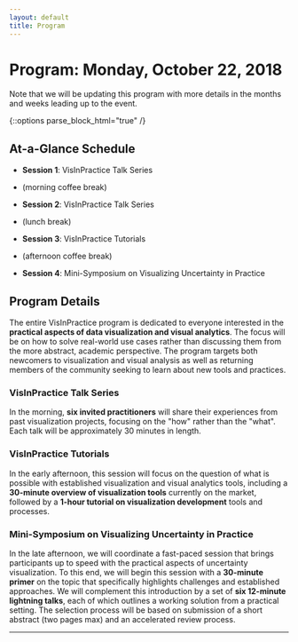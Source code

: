 ```yaml
---
layout: default
title: Program
---
```


# Program: Monday, October 22, 2018

Note that we will be updating this program with more details in the months and weeks leading up to the event.

{::options parse_block_html="true" /}

<div class="left">

## At-a-Glance Schedule

- **Session 1**: VisInPractice Talk Series 

- (morning coffee break)

- **Session 2**: VisInPractice Talk Series 

- (lunch break)

- **Session 3**: VisInPractice Tutorials

- (afternoon coffee break)

- **Session 4**: Mini-Symposium on Visualizing Uncertainty in Practice

</div>

<div class="right">

## Program Details

The entire VisInPractice program is dedicated to everyone interested in the **practical aspects of data visualization and visual analytics**. The focus will be on how to solve real-world use cases rather than discussing them from the more abstract, academic perspective. The program targets both newcomers to visualization and visual analysis as well as returning members of the community seeking to learn about new tools and practices.

### VisInPractice Talk Series

In the morning, **six invited practitioners** will share their experiences from past visualization projects, focusing on the "how" rather than the "what". Each talk will be approximately 30 minutes in length.

### VisInPractice Tutorials

In the early afternoon, this session will focus on the question of what is possible with established visualization and visual analytics tools, including a **30-minute overview of visualization tools** currently on the market, followed by a **1-hour tutorial on visualization development** tools and processes.

### Mini-Symposium on Visualizing Uncertainty in Practice

In the late afternoon, we will coordinate a fast-paced session that brings participants up to speed with the practical aspects of uncertainty visualization. To this end, we will begin this session with a **30-minute primer** on the topic that specifically highlights challenges and established approaches. We will complement this introduction by a set of **six 12-minute lightning talks**, each of which outlines a working solution from a practical setting. The selection process will be based on submission of a short
abstract (two pages max) and an accelerated review process.

</div>

- - -